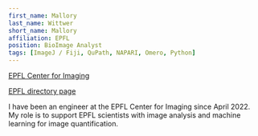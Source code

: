 ```yaml
---
first_name: Mallory
last_name: Wittwer
short_name: Mallory
affiliation: EPFL
position: BioImage Analyst
tags: [ImageJ / Fiji, QuPath, NAPARI, Omero, Python]
---
```

[EPFL Center for Imaging](https://www.epfl.ch/research/domains/imaging/)

[EPFL directory page](https://people.epfl.ch/mallory.wittwer/?lang=en)

I have been an engineer at the EPFL Center for Imaging since April 2022. My role is to support EPFL scientists with image analysis and machine learning for image quantification.
